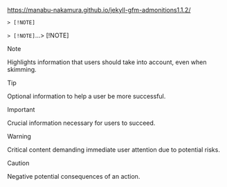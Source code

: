 https://manabu-nakamura.github.io/jekyll-gfm-admonitions1.1.2/

```
> [!NOTE]
```

`> [!NOTE]`...> [!NOTE]

> [!NOTE]  
> Highlights information that users should take into account,
even when skimming.

> [!TIP]
> Optional information to help a user be more successful.

> [!IMPORTANT]  
> Crucial information necessary for users to succeed.

> [!WARNING]  
> Critical content demanding immediate user attention due to potential risks.

> [!CAUTION]
> Negative potential consequences of an action.
